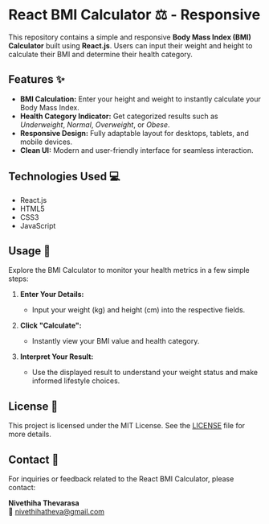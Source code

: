 # React BMI Calculator ⚖️ - Responsive

This repository contains a simple and responsive **Body Mass Index (BMI) Calculator** built using **React.js**. Users can input their weight and height to calculate their BMI and determine their health category.

## Features ✨

- **BMI Calculation:** Enter your height and weight to instantly calculate your Body Mass Index.
- **Health Category Indicator:** Get categorized results such as *Underweight*, *Normal*, *Overweight*, or *Obese*.
- **Responsive Design:** Fully adaptable layout for desktops, tablets, and mobile devices.
- **Clean UI:** Modern and user-friendly interface for seamless interaction.

## Technologies Used 💻

- React.js
- HTML5
- CSS3
- JavaScript 

## Usage 🚀

Explore the BMI Calculator to monitor your health metrics in a few simple steps:

1. **Enter Your Details:**
   - Input your weight (kg) and height (cm) into the respective fields.

2. **Click "Calculate":**
   - Instantly view your BMI value and health category.

3. **Interpret Your Result:**
   - Use the displayed result to understand your weight status and make informed lifestyle choices.



## License 📝

This project is licensed under the MIT License. See the [LICENSE](LICENSE) file for more details.

## Contact 📧

For inquiries or feedback related to the React BMI Calculator, please contact:

**Nivethiha Thevarasa**  
📧 nivethihatheva@gmail.com
